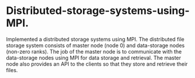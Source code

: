 # Distributed-storage-systems-using-MPI.
Implemented a distributed storage systems using MPI. The distributed file storage system consists of master node (node 0) and data-storage nodes (non-zero ranks). The job of the master node is to communicate with the data-storage nodes using MPI for data storage and retrieval. The master node also provides an API to the clients so that they store and retrieve their files.
